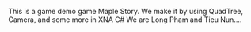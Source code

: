 This is a game demo game Maple Story.
We make it by using QuadTree, Camera, and some more in XNA C#
We are Long Pham and Tieu Nun....